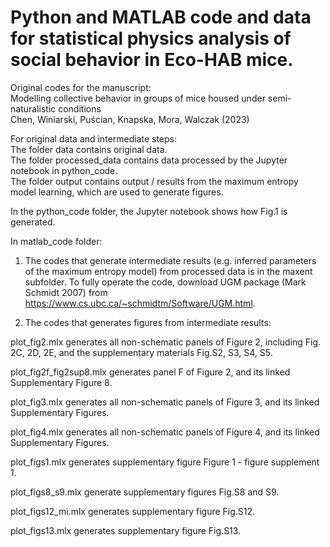 # Python and MATLAB code and data for statistical physics analysis of social behavior in Eco-HAB mice.

Original codes for the manuscript:\
Modelling collective behavior in groups of mice housed under semi-naturalistic conditions \
Chen, Winiarski, Puścian, Knapska, Mora, Walczak (2023)


For original data and intermediate steps: \
The folder data contains original data.\
The folder processed_data contains data processed by the Jupyter notebook in python_code.\
The folder output contains output / results from the maximum entropy model learning, which are used to generate figures.


In the python_code folder, the Jupyter notebook shows how Fig.1 is generated.



In matlab_code folder:

1. The codes that generate intermediate results (e.g. inferred parameters of the maximum entropy model) from processed data is in the maxent subfolder. 
To fully operate the code, download UGM package (Mark Schmidt 2007) from https://www.cs.ubc.ca/~schmidtm/Software/UGM.html.

2. The codes that generates figures from intermediate results:


plot_fig2.mlx
generates all non-schematic panels of Figure 2, including Fig. 2C, 2D, 2E,
and the supplementary materials Fig.S2, S3, S4, S5.

plot_fig2f_fig2sup8.mlx
generates panel F of Figure 2, and its linked Supplementary Figure 8.

plot_fig3.mlx
generates all non-schematic panels of Figure 3, and its linked Supplementary Figures.

plot_fig4.mlx
generates all non-schematic panels of Figure 4, and its linked Supplementary Figures.

plot_figs1.mlx
generates supplementary figure Figure 1 - figure supplement 1.

plot_figs8_s9.mlx
generate supplementary figures Fig.S8 and S9.

plot_figs12_mi.mlx
generates supplementary figure Fig.S12.

plot_figs13.mlx
generates supplementary figure Fig.S13.
